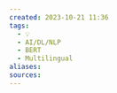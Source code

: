 ```yaml
---
created: 2023-10-21 11:36
tags:
  - 💡
  - AI/DL/NLP
  - BERT
  - Multilingual
aliases: 
sources:
---
```



